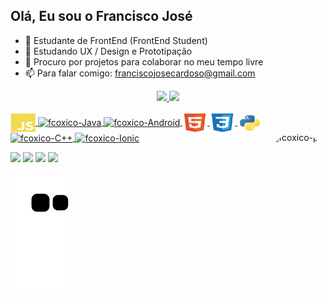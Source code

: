 ## Olá, Eu sou o Francisco José

- 🔭 Estudante de FrontEnd (FrontEnd Student)
- 🌱 Estudando UX / Design e Prototipação 
- 👯 Procuro por projetos para colaborar no meu tempo livre
- 📫 Para falar comigo: franciscojosecardoso@gmail.com

<!-- Git Status --> 
<div align="center">
  <a href="https://github.com/fcoxico">
  <img height="180em" src="https://github-readme-stats.vercel.app/api?username=fcoxico&show_icons=true&theme=tokyonight&include_all_commits=true&count_private=true"/>
  <img height="180em" src="https://github-readme-stats.vercel.app/api/top-langs/?username=fcoxico&layout=compact&langs_count=7&theme=tokyonight"/>
</div>

<!-- Git Icons --> 
  <div style="display: inline_block"><br>
  <img align="center" alt="fcoxico-Js" height="30" width="40" src="https://raw.githubusercontent.com/devicons/devicon/master/icons/javascript/javascript-plain.svg">
  <img align="center" alt="fcoxico-Java" height="30" width="40" src="https://cdn.jsdelivr.net/gh/devicons/devicon/icons/java/java-original.svg">
  <img align="center" alt="fcoxico-Android" height="30" width="40" src="https://cdn.jsdelivr.net/gh/devicons/devicon/icons/android/android-original-wordmark.svg">
  <img align="center" alt="fcoxico-HTML" height="30" width="40" src="https://raw.githubusercontent.com/devicons/devicon/master/icons/html5/html5-original.svg">
  <img align="center" alt="fcoxico-CSS" height="30" width="40" src="https://raw.githubusercontent.com/devicons/devicon/master/icons/css3/css3-original.svg">
  <img align="center" alt="fcoxico-Python" height="30" width="40" src="https://raw.githubusercontent.com/devicons/devicon/master/icons/python/python-original.svg">
  <img align="center" alt="fcoxico-C++" height="30" width="40" src="https://cdn.jsdelivr.net/gh/devicons/devicon/icons/cplusplus/cplusplus-original.svg">   
  <img align="center" alt="fcoxico-Ionic" height="30" width="40" src="https://cdn.jsdelivr.net/gh/devicons/devicon/icons/ionic/ionic-original.svg">
  <img align="right" alt="fcoxico-pic" height="150" style="border-radius:50px;" src="https://media.giphy.com/media/NNR8aaleXlI3e/giphy.gif">
    
 

<!-- Social Media Links --> 
 
  <br>
  <div> 

  <a href="https://instagram.com/fcoxico" target="_blank"><img src="https://img.shields.io/badge/-Instagram-%23E4405F?style=for-the-badge&logo=instagram&logoColor=white" target="_blank"></a>
 <a href="https://discord.gg/wagxzStdcR" target="_blank"><img src="https://img.shields.io/badge/Discord-7289DA?style=for-the-badge&logo=discord&logoColor=white" target="_blank"></a> 
  <a href = "mailto:franciscojosecardoso@gmail.com"><img src="https://img.shields.io/badge/-Gmail-%23333?style=for-the-badge&logo=gmail&logoColor=white" target="_blank"></a>
  <a href="https://www.linkedin.com/in/franciscojcardoso/" target="_blank"><img src="https://img.shields.io/badge/-LinkedIn-%230077B5?style=for-the-badge&logo=linkedin&logoColor=white" target="_blank"></a> 
 
  ![Snake animation](https://github.com/rafaballerini/rafaballerini/blob/output/github-contribution-grid-snake.svg)
 
</div>
